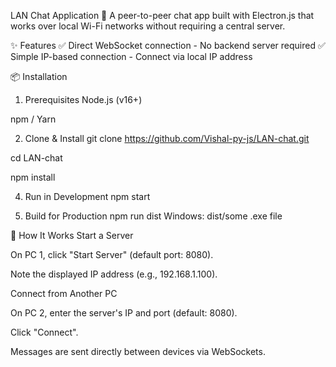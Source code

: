 LAN Chat Application
🚀 A peer-to-peer chat app built with Electron.js that works over local Wi-Fi networks without requiring a central server.

✨ Features
✅ Direct WebSocket connection - No backend server required
✅ Simple IP-based connection - Connect via local IP address

📦 Installation
1. Prerequisites
Node.js (v16+)

npm / Yarn

2. Clone & Install
git clone https://github.com/Vishal-py-js/LAN-chat.git

cd LAN-chat

npm install

4. Run in Development
npm start

6. Build for Production
npm run dist
Windows: dist/some .exe file

🚀 How It Works
Start a Server

On PC 1, click "Start Server" (default port: 8080).

Note the displayed IP address (e.g., 192.168.1.100).

Connect from Another PC

On PC 2, enter the server's IP and port (default: 8080).

Click "Connect".

Messages are sent directly between devices via WebSockets.

